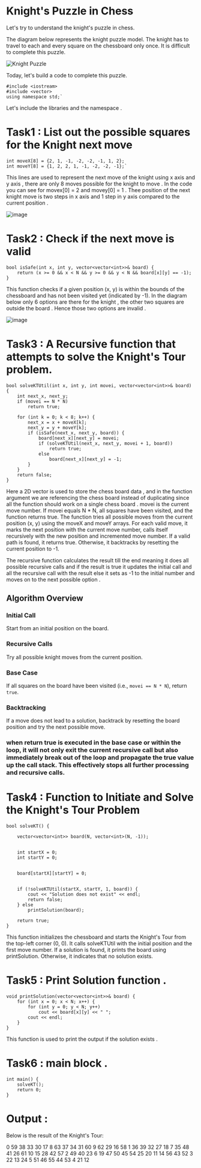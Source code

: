 # Knight's Puzzle in Chess

Let's try to understand the knight's puzzle in chess.

The diagram below represents the knight puzzle model. The knight has to travel to each and every square on the chessboard only once. It is difficult to complete this puzzle.

![Knight Puzzle](https://github.com/user-attachments/assets/77a4d7b0-f939-4f50-be3c-2faeeb8d9e5c)

Today, let's build a code to complete this puzzle.
```console
#include <iostream>
#include <vector>
using namespace std;`
```
Let's include the libraries and the namespace .


# Task1 : List out the possible squares for the Knight next move

```console
int moveX[8] = {2, 1, -1, -2, -2, -1, 1, 2};
int moveY[8] = {1, 2, 2, 1, -1, -2, -2, -1};`
```

This lines are used to represent the next move of the knight using x axis and y axis , there are only 8 moves possible for the knight to move . In the code you can see for movex[0] = 2 and movey[0] = 1 . Thee position of the next knight move is two steps in x axis and 1 step in y axis compared to the current position .


![image](https://github.com/user-attachments/assets/c27c4d09-0ec6-4e24-a0fa-7e2eb6072085)

# Task2 : Check if the next move is valid

```console
bool isSafe(int x, int y, vector<vector<int>>& board) {
    return (x >= 0 && x < N && y >= 0 && y < N && board[x][y] == -1);
}

```
This function checks if a given position (x, y) is within the bounds of the chessboard and has not been visited yet (indicated by -1). 
In the diagram below only 6 options are there for the knight , the other two squares are outside the board . Hence those two options are invalid .

![image](https://github.com/user-attachments/assets/7c07032c-4bda-4499-a7e2-3127f830226d)


# Task3 : A Recursive function that attempts to solve the Knight's Tour problem.

```console
bool solveKTUtil(int x, int y, int movei, vector<vector<int>>& board) {
    int next_x, next_y;
    if (movei == N * N) 
        return true;

    for (int k = 0; k < 8; k++) {
        next_x = x + moveX[k];
        next_y = y + moveY[k];
        if (isSafe(next_x, next_y, board)) {
            board[next_x][next_y] = movei;
            if (solveKTUtil(next_x, next_y, movei + 1, board))
                return true;
            else
                board[next_x][next_y] = -1; 
        }
    }
    return false;
}
```
Here a 2D vector is used to store the chess board data , and in the function argument we are referencing the chess board instead of duplicating since all the function should work on a single chess board .
movei is the current move number.
If movei equals N * N, all squares have been visited, and the function returns true.
The function tries all possible moves from the current position (x, y) using the moveX and moveY arrays.
For each valid move, it marks the next position with the current move number, calls itself recursively with the new position and incremented move number.
If a valid path is found, it returns true. Otherwise, it backtracks by resetting the current position to -1.

The recursive function calculates the result till the end meaning it does all possible recursive calls and if the result is true it updates the initial call and all the recursive call with the result else it sets as -1 to the initial number and moves on to the next possible option .
## Algorithm Overview

### Initial Call
Start from an initial position on the board.

### Recursive Calls
Try all possible knight moves from the current position.

### Base Case
If all squares on the board have been visited (i.e., `movei == N * N`), return `true`.

### Backtracking
If a move does not lead to a solution, backtrack by resetting the board position and try the next possible move.

###  when return true is executed in the base case or within the loop, it will not only exit the current recursive call but also immediately break out of the loop and propagate the true value up the call stack. This effectively stops all further processing and recursive calls.


# Task4 : Function to Initiate and Solve the Knight's Tour Problem
```console
bool solveKT() {
    
    vector<vector<int>> board(N, vector<int>(N, -1));


    int startX = 0;
    int startY = 0;

  
    board[startX][startY] = 0;


    if (!solveKTUtil(startX, startY, 1, board)) {
        cout << "Solution does not exist" << endl;
        return false;
    } else
        printSolution(board);

    return true;
}
```
This function initializes the chessboard and starts the Knight's Tour from the top-left corner (0, 0).
It calls solveKTUtil with the initial position and the first move number.
If a solution is found, it prints the board using printSolution. Otherwise, it indicates that no solution exists.


# Task5 : Print Solution function .
```console
void printSolution(vector<vector<int>>& board) {
    for (int x = 0; x < N; x++) {
        for (int y = 0; y < N; y++)
            cout << board[x][y] << " ";
        cout << endl;
    }
}
```

This function is used to print the output if the solution exists .

# Task6 : main block .
```console
int main() {
    solveKT();
    return 0;
}
```

# Output :

Below is the result of the Knight's Tour:

0 59 38 33 30 17 8 63
37 34 31 60 9 62 29 16
58 1 36 39 32 27 18 7
35 48 41 26 61 10 15 28
42 57 2 49 40 23 6 19
47 50 45 54 25 20 11 14
56 43 52 3 22 13 24 5
51 46 55 44 53 4 21 12
